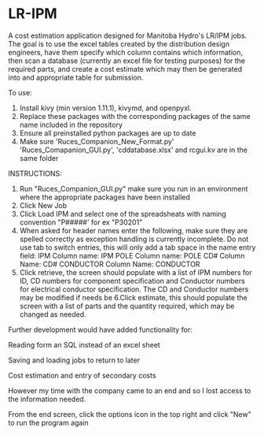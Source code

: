 # LR-IPM
A cost estimation application designed for Manitoba Hydro's LR/IPM jobs. The goal is to use the excel tables created by the distribution design engineers, have them specify which column contains which information, then scan a database (currently an excel file for testing purposes) for the required parts, and create a cost estimate which may then be generated into and appropriate table for submission.

To use:

1. Install kivy (min version 1.11.1), kivymd, and openpyxl.
2. Replace these packages with the corresponding packages of the same name included in the repository
3. Ensure all preinstalled python packages are up to date
4. Make sure 'Ruces_Companion_New_Format.py' 'Ruces_Comapanion_GUI.py', 'cddatabase.xlsx' and rcgui.kv are in the same folder

INSTRUCTIONS:

1. Run "Ruces_Companion_GUI.py" make sure you run in an environment where the appropriate packages have been installed
2. Click New Job
3. Click Load IPM and select one of the spreadsheats with naming convention "P#####' for ex "P30201"
4. When asked for header names enter the following, make sure they are spelled correctly as exception handling is currently incomplete. Do not use tab to switch entries, this will only add a tab space in the name entry field:
  IPM Column name: IPM
  POLE Column name: POLE
  CD# Column Name: CD#
  CONDUCTOR Column Name: CONDUCTOR
 5. Click retrieve, the screen should populate with a list of IPM numbers for ID, CD numbers for component specification and Conductor numbers for electrical conductor specification. The CD and Conductor numbers may be modified if needs be
 6.Click estimate, this should populate the screen with a list of parts and the quantity required, which may be changed as needed.
 
 Further development would have added functionality for:
 
 Reading form an SQL instead of an excel sheet
 
 Saving and loading jobs to return to later
 
 Cost estimation and entry of secondary costs
 
 
 However my time with the company came to an end and so I lost access to the information needed.
 
 From the end screen, click the options icon in the top right and click "New" to run the program again
 
 
